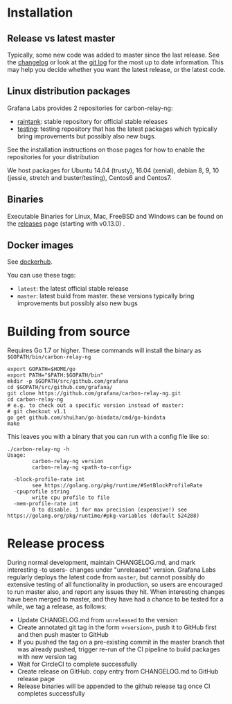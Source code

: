 # Installation

## Release vs latest master

Typically, some new code was added to master since the last release.
See the [changelog](https://github.com/grafana/carbon-relay-ng/blob/master/CHANGELOG.md) or look at the [git log](https://github.com/grafana/carbon-relay-ng/commits/master) for the most up to date information.
This may help you decide whether you want the latest release, or the latest code.

## Linux distribution packages

Grafana Labs provides 2 repositories for carbon-relay-ng:

* [raintank](https://packagecloud.io/raintank/raintank): stable repository for official stable releases
* [testing](https://packagecloud.io/raintank/testing): testing repository that has the latest packages which typically bring improvements but possibly also new bugs.

See the installation instructions on those pages for how to enable the repositories for your distribution

We host packages for Ubuntu 14.04 (trusty), 16.04 (xenial), debian 8, 9, 10 (jessie, stretch and buster/testing), Centos6 and Centos7.

## Binaries

Executable Binaries for Linux, Mac, FreeBSD and Windows can be found on the [releases](https://github.com/grafana/carbon-relay-ng/releases) page (starting with v0.13.0) .

## Docker images

See [dockerhub](https://hub.docker.com/r/grafana/carbon-relay-ng/).

You can use these tags:

* `latest`: the latest official stable release
* `master`: latest build from master. these versions typically bring improvements but possibly also new bugs


# Building from source

Requires Go 1.7 or higher.
These commands will install the binary as `$GOPATH/bin/carbon-relay-ng`

    export GOPATH=$HOME/go
    export PATH="$PATH:$GOPATH/bin"
    mkdir -p $GOPATH/src/github.com/grafana
    cd $GOPATH/src/github.com/grafana/
    git clone https://github.com/grafana/carbon-relay-ng.git
    cd carbon-relay-ng
    # e.g. to check out a specific version instead of master:
    # git checkout v1.1
    go get github.com/shuLhan/go-bindata/cmd/go-bindata
    make


This leaves you with a binary that you can run with a config file like so:

```
./carbon-relay-ng -h
Usage:
        carbon-relay-ng version
        carbon-relay-ng <path-to-config>
	
  -block-profile-rate int
    	see https://golang.org/pkg/runtime/#SetBlockProfileRate
  -cpuprofile string
    	write cpu profile to file
  -mem-profile-rate int
    	0 to disable. 1 for max precision (expensive!) see https://golang.org/pkg/runtime/#pkg-variables (default 524288)
```


# Release process

During normal development, maintain CHANGELOG.md, and mark interesting -to users- changes under "unreleased" version.
Grafana Labs regularly deploys the latest code from `master`, but cannot possibly do extensive testing of all functionality in production, so users are encouraged to run master also, and report any issues they hit.
When interesting changes have been merged to master, and they have had a chance to be tested for a while, we tag a release, as follows:

* Update CHANGELOG.md from `unreleased` to the version
* Create annotated git tag in the form `v<version>`, push it to GitHub first and then push master to GitHub
* If you pushed the tag on a pre-existing commit in the master branch that was already pushed, trigger re-run of the CI pipeline to build packages with new version tag
* Wait for CircleCI to complete successfully
* Create release on GitHub. copy entry from CHANGELOG.md to GitHub release page
* Release binaries will be appended to the github release tag once CI completes successfully
